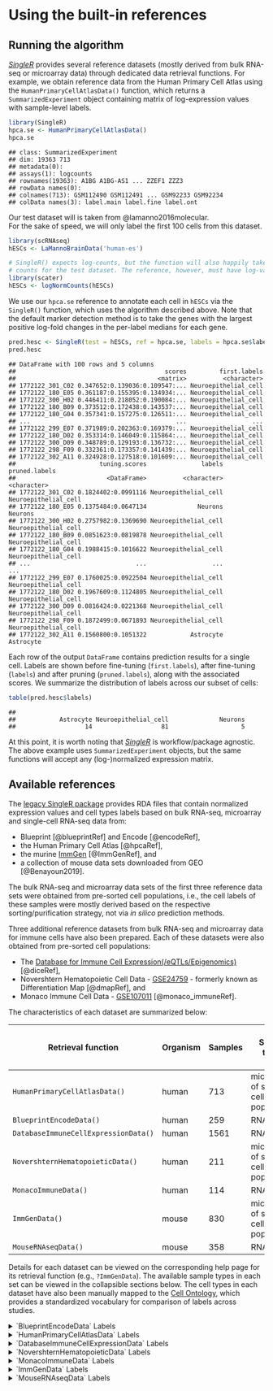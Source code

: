 # Using the built-in references



## Running the algorithm

*[SingleR](https://bioconductor.org/packages/3.12/SingleR)* provides several reference datasets (mostly derived from bulk RNA-seq or microarray data) through dedicated data retrieval functions.
For example, we obtain reference data from the Human Primary Cell Atlas using the `HumanPrimaryCellAtlasData()` function,
which returns a `SummarizedExperiment` object containing matrix of log-expression values with sample-level labels.


```r
library(SingleR)
hpca.se <- HumanPrimaryCellAtlasData()
hpca.se
```

```
## class: SummarizedExperiment 
## dim: 19363 713 
## metadata(0):
## assays(1): logcounts
## rownames(19363): A1BG A1BG-AS1 ... ZZEF1 ZZZ3
## rowData names(0):
## colnames(713): GSM112490 GSM112491 ... GSM92233 GSM92234
## colData names(3): label.main label.fine label.ont
```

Our test dataset will is taken from @lamanno2016molecular.  
For the sake of speed, we will only label the first 100 cells from this dataset.


```r
library(scRNAseq)
hESCs <- LaMannoBrainData('human-es')

# SingleR() expects log-counts, but the function will also happily take raw
# counts for the test dataset. The reference, however, must have log-values.
library(scater)
hESCs <- logNormCounts(hESCs)
```

We use our `hpca.se` reference to annotate each cell in `hESCs` via the `SingleR()` function, which uses the algorithm described above.
Note that the default marker detection method is to take the genes with the largest positive log-fold changes in the per-label medians for each gene.


```r
pred.hesc <- SingleR(test = hESCs, ref = hpca.se, labels = hpca.se$label.main)
pred.hesc
```

```
## DataFrame with 100 rows and 5 columns
##                                         scores         first.labels
##                                       <matrix>          <character>
## 1772122_301_C02 0.347652:0.139036:0.109547:... Neuroepithelial_cell
## 1772122_180_E05 0.361187:0.155395:0.134934:... Neuroepithelial_cell
## 1772122_300_H02 0.446411:0.218052:0.190084:... Neuroepithelial_cell
## 1772122_180_B09 0.373512:0.172438:0.143537:... Neuroepithelial_cell
## 1772122_180_G04 0.357341:0.157275:0.126511:... Neuroepithelial_cell
## ...                                        ...                  ...
## 1772122_299_E07 0.371989:0.202363:0.169379:... Neuroepithelial_cell
## 1772122_180_D02 0.353314:0.146049:0.115864:... Neuroepithelial_cell
## 1772122_300_D09 0.348789:0.129193:0.136732:... Neuroepithelial_cell
## 1772122_298_F09 0.332361:0.173357:0.141439:... Neuroepithelial_cell
## 1772122_302_A11 0.324928:0.127518:0.101609:... Neuroepithelial_cell
##                       tuning.scores               labels        pruned.labels
##                         <DataFrame>          <character>          <character>
## 1772122_301_C02 0.1824402:0.0991116 Neuroepithelial_cell Neuroepithelial_cell
## 1772122_180_E05 0.1375484:0.0647134              Neurons              Neurons
## 1772122_300_H02 0.2757982:0.1369690 Neuroepithelial_cell Neuroepithelial_cell
## 1772122_180_B09 0.0851623:0.0819878 Neuroepithelial_cell Neuroepithelial_cell
## 1772122_180_G04 0.1988415:0.1016622 Neuroepithelial_cell Neuroepithelial_cell
## ...                             ...                  ...                  ...
## 1772122_299_E07 0.1760025:0.0922504 Neuroepithelial_cell Neuroepithelial_cell
## 1772122_180_D02 0.1967609:0.1124805 Neuroepithelial_cell Neuroepithelial_cell
## 1772122_300_D09 0.0816424:0.0221368 Neuroepithelial_cell Neuroepithelial_cell
## 1772122_298_F09 0.1872499:0.0671893 Neuroepithelial_cell Neuroepithelial_cell
## 1772122_302_A11 0.1560800:0.1051322            Astrocyte            Astrocyte
```

Each row of the output `DataFrame` contains prediction results for a single cell.
Labels are shown before fine-tuning (`first.labels`), after fine-tuning (`labels`) and after pruning (`pruned.labels`), along with the associated scores.
We summarize the distribution of labels across our subset of cells:


```r
table(pred.hesc$labels)
```

```
## 
##            Astrocyte Neuroepithelial_cell              Neurons 
##                   14                   81                    5
```

At this point, it is worth noting that *[SingleR](https://bioconductor.org/packages/3.12/SingleR)* is workflow/package agnostic.
The above example uses `SummarizedExperiment` objects, but the same functions will accept any (log-)normalized expression matrix.

## Available references

The [legacy SingleR package](https://github.com/dviraran/SingleR/tree/master/data) provides RDA files that contain normalized expression values and cell types labels based on bulk RNA-seq, microarray and single-cell RNA-seq data from:

* Blueprint [@blueprintRef] and Encode [@encodeRef],
* the Human Primary Cell Atlas [@hpcaRef],
* the murine [ImmGen](http://www.immgen.org/) [@ImmGenRef], and
* a collection of mouse data sets downloaded from GEO [@Benayoun2019].

The bulk RNA-seq and microarray data sets of the first three reference data sets were obtained from pre-sorted cell populations, i.e., the cell labels of these samples were mostly derived based on the respective sorting/purification strategy, not via *in silico* prediction methods.

Three additional reference datasets from bulk RNA-seq and microarray data for immune cells have also been prepared.
Each of these datasets were also obtained from pre-sorted cell populations:

* The [Database for Immune Cell Expression(/eQTLs/Epigenomics)](https://dice-database.org) [@diceRef],
* Novershtern Hematopoietic Cell Data - [GSE24759](https://www.ncbi.nlm.nih.gov/geo/query/acc.cgi?acc=GSE24759) - formerly known as Differentiation Map [@dmapRef], and
* Monaco Immune Cell Data - [GSE107011](https://www.ncbi.nlm.nih.gov/geo/query/acc.cgi?acc=GSE107011)  [@monaco_immuneRef].

The characteristics of each dataset are summarized below:

| Retrieval function |  Organism  | Samples | Sample types |  No. of main labels  | No. of fine labels | Cell type focus |
|------------------|----------|----------|-------------|----------------------|------------|----------|
|`HumanPrimaryCellAtlasData()`| human | 713 | microarrays of sorted cell populations  | 37 |  157 | Non-specific |
|`BlueprintEncodeData()` |  human | 259 | RNA-seq | 24 | 43 | Non-specific |
|`DatabaseImmuneCellExpressionData()` | human | 1561 | RNA-seq | 5 | 15 | Immune |
|`NovershternHematopoieticData()` | human | 211 | microarrays of sorted cell populations | 17 | 38 | Hematopoietic & Immune |
|`MonacoImmuneData()` | human | 114 | RNA-seq | 11 | 29 | Immune |
|`ImmGenData()`|  mouse | 830  | microarrays of sorted cell populations | 20 | 253 | Hematopoietic & Immune |
|`MouseRNAseqData()`| mouse |358  |RNA-seq| 18  | 28 | Non-specific |

Details for each dataset can be viewed on the corresponding help page for its retrieval function (e.g., `?ImmGenData`).
The available sample types in each set can be viewed in the collapsible sections below.
The cell types in each dataset have also been manually mapped to the [Cell Ontology](https://www.ebi.ac.uk/ols/ontologies/cl), which provides a standardized vocabulary for comparison of labels across studies.

<details>
  <summary>`BlueprintEncodeData` Labels</summary>


|                                                               |label.main        |label.fine                    |label.ont  |
|:--------------------------------------------------------------|:-----------------|:-----------------------------|:----------|
|mature.neutrophil                                              |Neutrophils       |Neutrophils                   |CL:0000775 |
|CD14.positive..CD16.negative.classical.monocyte                |Monocytes         |Monocytes                     |CL:0000576 |
|megakaryocyte.erythroid.progenitor.cell                        |HSC               |MEP                           |CL:0000050 |
|CD4.positive..alpha.beta.T.cell                                |CD4+ T-cells      |CD4+ T-cells                  |CL:0000624 |
|regulatory.T.cell                                              |CD4+ T-cells      |Tregs                         |CL:0000815 |
|central.memory.CD4.positive..alpha.beta.T.cell                 |CD4+ T-cells      |CD4+ Tcm                      |CL:0000904 |
|effector.memory.CD4.positive..alpha.beta.T.cell                |CD4+ T-cells      |CD4+ Tem                      |CL:0000905 |
|central.memory.CD8.positive..alpha.beta.T.cell                 |CD8+ T-cells      |CD8+ Tcm                      |CL:0000907 |
|effector.memory.CD8.positive..alpha.beta.T.cell                |CD8+ T-cells      |CD8+ Tem                      |CL:0000913 |
|cytotoxic.CD56.dim.natural.killer.cell                         |NK cells          |NK cells                      |CL:0000623 |
|CD38.negative.naive.B.cell                                     |B-cells           |naive B-cells                 |CL:0000788 |
|memory.B.cell                                                  |B-cells           |Memory B-cells                |CL:0000787 |
|class.switched.memory.B.cell                                   |B-cells           |Class-switched memory B-cells |CL:0000972 |
|hematopoietic.stem.cell                                        |HSC               |HSC                           |CL:0000037 |
|hematopoietic.multipotent.progenitor.cell                      |HSC               |MPP                           |CL:0000837 |
|common.lymphoid.progenitor                                     |HSC               |CLP                           |CL:0000051 |
|granulocyte.monocyte.progenitor.cell                           |HSC               |GMP                           |CL:0000557 |
|macrophage                                                     |Macrophages       |Macrophages                   |CL:0000235 |
|CD8.positive..alpha.beta.T.cell                                |CD8+ T-cells      |CD8+ T-cells                  |CL:0000625 |
|erythroblast                                                   |Erythrocytes      |Erythrocytes                  |CL:0000232 |
|CD34.negative..CD41.positive..CD42.positive.megakaryocyte.cell |HSC               |Megakaryocytes                |CL:0000556 |
|common.myeloid.progenitor                                      |HSC               |CMP                           |CL:0000049 |
|inflammatory.macrophage                                        |Macrophages       |Macrophages M1                |CL:0000863 |
|alternatively.activated.macrophage                             |Macrophages       |Macrophages M2                |CL:0000890 |
|endothelial.cell.of.umbilical.vein..proliferating.             |Endothelial cells |Endothelial cells             |CL:0000115 |
|conventional.dendritic.cell                                    |DC                |DC                            |CL:0000451 |
|mature.eosinophil                                              |Eosinophils       |Eosinophils                   |CL:0000771 |
|plasma.cell                                                    |B-cells           |Plasma cells                  |CL:0000786 |
|articular.chondrocyte.of.knee.joint                            |Chondrocytes      |Chondrocytes                  |CL:0000138 |
|pericardium.fibroblast                                         |Fibroblasts       |Fibroblasts                   |CL:0000057 |
|smooth.muscle.cell.of.the.umbilical.artery                     |Smooth muscle     |Smooth muscle                 |CL:0000192 |
|epithelial.cell.of.proximal.tubule                             |Epithelial cells  |Epithelial cells              |CL:0000066 |
|melanocyte.of.skin                                             |Melanocytes       |Melanocytes                   |CL:0000148 |
|skeletal.muscle.tissue                                         |Skeletal muscle   |Skeletal muscle               |CL:0000188 |
|hair.follicular.keratinocyte                                   |Keratinocytes     |Keratinocytes                 |CL:0000312 |
|lung.microvascular.endothelial.cell                            |Endothelial cells |mv Endothelial cells          |CL:2000008 |
|regular.cardiac.myocyte                                        |Myocytes          |Myocytes                      |CL:0000187 |
|adipose.tissue.of.omentum                                      |Adipocytes        |Adipocytes                    |CL:0000136 |
|Purkinje.cell                                                  |Neurons           |Neurons                       |CL:0000540 |
|pericyte.cell                                                  |Pericytes         |Pericytes                     |CL:0000669 |
|subcutaneous.preadipocyte                                      |Adipocytes        |Preadipocytes                 |NA         |
|astrocyte                                                      |Astrocytes        |Astrocytes                    |CL:0000127 |
|mesangial.cell                                                 |Mesangial cells   |Mesangial cells               |CL:0000650 |
</details>

<details>
  <summary>`HumanPrimaryCellAtlasData` Labels</summary>


|                                   |label.main           |label.fine                                             |label.ont  |
|:----------------------------------|:--------------------|:------------------------------------------------------|:----------|
|GSM112490                          |DC                   |DC:monocyte-derived:immature                           |CL:0000840 |
|GSM112541                          |DC                   |DC:monocyte-derived:Galectin-1                         |CL:0000451 |
|GSM112665                          |DC                   |DC:monocyte-derived:LPS                                |CL:0000451 |
|GSM112668                          |DC                   |DC:monocyte-derived                                    |CL:0000451 |
|GSM116101                          |Smooth_muscle_cells  |Smooth_muscle_cells:bronchial:vit_D                    |CL:0002598 |
|GSM116104                          |Smooth_muscle_cells  |Smooth_muscle_cells:bronchial                          |CL:0002598 |
|GSM119354                          |Epithelial_cells     |Epithelial_cells:bronchial                             |CL:0002328 |
|GSM1209554_HH1763_UI33plus2_201004 |B_cell               |B_cell                                                 |CL:0000236 |
|GSM1209558_HH1713_u133plus2_011004 |Neutrophils          |Neutrophil                                             |CL:0000775 |
|GSM1209561_TW1681_u133plus2_061004 |T_cells              |T_cell:CD8+_Central_memory                             |CL:0000907 |
|GSM1209564_HH1765_UI33plus2_201004 |T_cells              |T_cell:CD8+                                            |CL:0000625 |
|GSM1209565_HH1769_UI33plus2_201004 |T_cells              |T_cell:CD4+                                            |CL:0000624 |
|GSM1209573_TW1678_u133plus2_061004 |T_cells              |T_cell:CD8+_effector_memory_RA                         |CL:0001062 |
|GSM1209577_TW1675_u133plus2_061004 |T_cells              |T_cell:CD8+_effector_memory                            |CL:0000913 |
|GSM1209581_TW1676_u133plus2_061004 |T_cells              |T_cell:CD8+_naive                                      |CL:0000900 |
|GSM1209585_HH1762_UI33plus2_201004 |Monocyte             |Monocyte                                               |CL:0000576 |
|GSM1209591_HH1719_u133plus2_011004 |Erythroblast         |Erythroblast                                           |CL:0000765 |
|GSM1209599_HH1715_u133plus2_011004 |BM & Prog.           |BM                                                     |NA         |
|GSM132921                          |DC                   |DC:monocyte-derived:rosiglitazone                      |CL:0000451 |
|GSM132922                          |DC                   |DC:monocyte-derived:AM580                              |CL:0000451 |
|GSM132926                          |DC                   |DC:monocyte-derived:rosiglitazone/AGN193109            |CL:0000451 |
|GSM140970                          |DC                   |DC:monocyte-derived:anti-DC-SIGN_2h                    |CL:0000451 |
|GSM141251                          |Endothelial_cells    |Endothelial_cells:HUVEC                                |CL:0002618 |
|GSM141252                          |Endothelial_cells    |Endothelial_cells:HUVEC:Borrelia_burgdorferi           |CL:0002618 |
|GSM141255                          |Endothelial_cells    |Endothelial_cells:HUVEC:IFNg                           |CL:0002618 |
|GSM143717                          |Endothelial_cells    |Endothelial_cells:lymphatic                            |CL:0002138 |
|GSM143728                          |Endothelial_cells    |Endothelial_cells:HUVEC:Serum_Amyloid_A                |CL:0002618 |
|GSM143907                          |Endothelial_cells    |Endothelial_cells:lymphatic:TNFa_48h                   |CL:0002138 |
|GSM153893                          |T_cells              |T_cell:effector                                        |CL:0000911 |
|GSM154081                          |T_cells              |T_cell:CCR10+CLA+1,25(OH)2_vit_D3/IL-12                |CL:0000084 |
|GSM154084                          |T_cells              |T_cell:CCR10-CLA+1,25(OH)2_vit_D3/IL-12                |CL:0000084 |
|GSM158468                          |Gametocytes          |Gametocytes:spermatocyte                               |CL:0000017 |
|GSM160532                          |DC                   |DC:monocyte-derived:A._fumigatus_germ_tubes_6h         |CL:0000451 |
|GSM172865                          |Neurons              |Neurons:ES_cell-derived_neural_precursor               |CL:0000031 |
|GSM173532                          |Keratinocytes        |Keratinocytes                                          |CL:0000312 |
|GSM173535                          |Keratinocytes        |Keratinocytes:IL19                                     |CL:0000312 |
|GSM173538                          |Keratinocytes        |Keratinocytes:IL20                                     |CL:0000312 |
|GSM173541                          |Keratinocytes        |Keratinocytes:IL22                                     |CL:0000312 |
|GSM173544                          |Keratinocytes        |Keratinocytes:IL24                                     |CL:0000312 |
|GSM173547                          |Keratinocytes        |Keratinocytes:IL26                                     |CL:0000312 |
|GSM173550                          |Keratinocytes        |Keratinocytes:KGF                                      |CL:0000312 |
|GSM173553                          |Keratinocytes        |Keratinocytes:IFNg                                     |CL:0000312 |
|GSM173555                          |Keratinocytes        |Keratinocytes:IL1b                                     |CL:0000312 |
|GSM178549                          |HSC_-G-CSF           |HSC_-G-CSF                                             |CL:0000037 |
|GSM181971                          |DC                   |DC:monocyte-derived:mature                             |CL:0000841 |
|GSM182001                          |Monocyte             |Monocyte:anti-FcgRIIB                                  |CL:0000576 |
|GSM183165                          |Macrophage           |Macrophage:monocyte-derived:IL-4/cntrl                 |CL:0000235 |
|GSM183217                          |Macrophage           |Macrophage:monocyte-derived:IL-4/Dex/cntrl             |CL:0000235 |
|GSM183392                          |Macrophage           |Macrophage:monocyte-derived:IL-4/Dex/TGFb              |CL:0000235 |
|GSM183483                          |Macrophage           |Macrophage:monocyte-derived:IL-4/TGFb                  |CL:0000235 |
|GSM189451                          |Monocyte             |Monocyte:leukotriene_D4                                |CL:0000576 |
|GSM198942                          |NK_cell              |NK_cell                                                |CL:0000623 |
|GSM198943                          |NK_cell              |NK_cell:IL2                                            |CL:0000623 |
|GSM225042                          |Embryonic_stem_cells |Embryonic_stem_cells                                   |CL:0002322 |
|GSM239260                          |Tissue_stem_cells    |Tissue_stem_cells:iliac_MSC                            |CL:0000134 |
|GSM239606                          |Chondrocytes         |Chondrocytes:MSC-derived                               |CL:0000138 |
|GSM239616                          |Osteoblasts          |Osteoblasts                                            |CL:0000062 |
|GSM250019                          |Tissue_stem_cells    |Tissue_stem_cells:BM_MSC                               |CL:0000134 |
|GSM260308                          |Osteoblasts          |Osteoblasts:BMP2                                       |CL:0000062 |
|GSM260663                          |Tissue_stem_cells    |Tissue_stem_cells:BM_MSC:BMP2                          |CL:0000134 |
|GSM260675                          |Tissue_stem_cells    |Tissue_stem_cells:BM_MSC:TGFb3                         |CL:0000134 |
|GSM260693                          |DC                   |DC:monocyte-derived:Poly(IC)                           |CL:0000451 |
|GSM260696                          |DC                   |DC:monocyte-derived:CD40L                              |CL:0000451 |
|GSM260699                          |DC                   |DC:monocyte-derived:Schuler_treatment                  |CL:0000451 |
|GSM264757                          |DC                   |DC:monocyte-derived:antiCD40/VAF347                    |CL:0000451 |
|GSM265494                          |Tissue_stem_cells    |Tissue_stem_cells:dental_pulp                          |CL:0002148 |
|GSM279572                          |T_cells              |T_cell:CD4+_central_memory                             |CL:0000904 |
|GSM279577                          |T_cells              |T_cell:CD4+_effector_memory                            |CL:0000905 |
|GSM279581                          |T_cells              |T_cell:CD4+_Naive                                      |CL:0000895 |
|GSM287216                          |Smooth_muscle_cells  |Smooth_muscle_cells:vascular                           |CL:0000359 |
|GSM287217                          |Smooth_muscle_cells  |Smooth_muscle_cells:vascular:IL-17                     |CL:0000359 |
|GSM289612                          |BM                   |BM                                                     |NA         |
|GSM290414                          |Platelets            |Platelets                                              |CL:0000233 |
|GSM299095                          |Epithelial_cells     |Epithelial_cells:bladder                               |CL:0000066 |
|GSM299556                          |Macrophage           |Macrophage:monocyte-derived                            |CL:0000235 |
|GSM299557                          |Macrophage           |Macrophage:monocyte-derived:M-CSF                      |CL:0000235 |
|GSM299558                          |Macrophage           |Macrophage:monocyte-derived:M-CSF/IFNg                 |CL:0000235 |
|GSM299559                          |Macrophage           |Macrophage:monocyte-derived:M-CSF/Pam3Cys              |CL:0000235 |
|GSM299560                          |Macrophage           |Macrophage:monocyte-derived:M-CSF/IFNg/Pam3Cys         |CL:0000235 |
|GSM300389                          |Macrophage           |Macrophage:monocyte-derived:IFNa                       |CL:0000235 |
|GSM304260                          |Gametocytes          |Gametocytes:oocyte                                     |CL:0000023 |
|GSM305433                          |Monocyte             |Monocyte:F._tularensis_novicida                        |CL:0000576 |
|GSM305786                          |Endothelial_cells    |Endothelial_cells:HUVEC:B._anthracis_LT                |CL:0002618 |
|GSM310429                          |B_cell               |B_cell:Germinal_center                                 |CL:0000844 |
|GSM310432                          |B_cell               |B_cell:Plasma_cell                                     |CL:0000786 |
|GSM310435                          |B_cell               |B_cell:Naive                                           |CL:0000788 |
|GSM310438                          |B_cell               |B_cell:Memory                                          |CL:0000787 |
|GSM320544                          |DC                   |DC:monocyte-derived:AEC-conditioned                    |CL:0000451 |
|GSM322374                          |Tissue_stem_cells    |Tissue_stem_cells:lipoma-derived_MSC                   |CL:0000134 |
|GSM322376                          |Tissue_stem_cells    |Tissue_stem_cells:adipose-derived_MSC_AM3              |CL:0000134 |
|GSM330314                          |Endothelial_cells    |Endothelial_cells:HUVEC:FPV-infected                   |CL:0002618 |
|GSM330315                          |Endothelial_cells    |Endothelial_cells:HUVEC:PR8-infected                   |CL:0002618 |
|GSM330316                          |Endothelial_cells    |Endothelial_cells:HUVEC:H5N1-infected                  |CL:0002618 |
|GSM343803                          |Macrophage           |Macrophage:monocyte-derived:S._aureus                  |CL:0000235 |
|GSM346941                          |Fibroblasts          |Fibroblasts:foreskin                                   |CL:1001608 |
|GSM347916                          |iPS_cells            |iPS_cells:skin_fibroblast-derived                      |NA         |
|GSM347919                          |iPS_cells            |iPS_cells:skin_fibroblast                              |NA         |
|GSM349848                          |T_cells              |T_cell:gamma-delta                                     |CL:0000798 |
|GSM350084                          |Monocyte             |Monocyte:CD14+                                         |CL:0001054 |
|GSM359332                          |Macrophage           |Macrophage:Alveolar                                    |CL:0000583 |
|GSM359758                          |Macrophage           |Macrophage:Alveolar:B._anthacis_spores                 |CL:0000583 |
|GSM361272                          |Neutrophils          |Neutrophil:inflam                                      |CL:0000775 |
|GSM366942                          |iPS_cells            |iPS_cells:PDB_fibroblasts                              |NA         |
|GSM367219                          |iPS_cells            |iPS_cells:PDB_1lox-17Puro-5                            |NA         |
|GSM367240                          |iPS_cells            |iPS_cells:PDB_1lox-17Puro-10                           |NA         |
|GSM367241                          |iPS_cells            |iPS_cells:PDB_1lox-21Puro-20                           |NA         |
|GSM367242                          |iPS_cells            |iPS_cells:PDB_1lox-21Puro-26                           |NA         |
|GSM367243                          |iPS_cells            |iPS_cells:PDB_2lox-5                                   |NA         |
|GSM367244                          |iPS_cells            |iPS_cells:PDB_2lox-22                                  |NA         |
|GSM367245                          |iPS_cells            |iPS_cells:PDB_2lox-21                                  |NA         |
|GSM367258                          |iPS_cells            |iPS_cells:PDB_2lox-17                                  |NA         |
|GSM372142                          |iPS_cells            |iPS_cells:CRL2097_foreskin                             |NA         |
|GSM372154                          |iPS_cells            |iPS_cells:CRL2097_foreskin-derived:d20_hepatic_diff    |NA         |
|GSM372157                          |iPS_cells            |iPS_cells:CRL2097_foreskin-derived:undiff.             |NA         |
|GSM381339                          |B_cell               |B_cell:CXCR4+_centroblast                              |CL:0000965 |
|GSM381340                          |B_cell               |B_cell:CXCR4-_centrocyte                               |CL:0000966 |
|GSM385338                          |Endothelial_cells    |Endothelial_cells:HUVEC:VEGF                           |CL:0002618 |
|GSM402707                          |iPS_cells            |iPS_cells:fibroblasts                                  |NA         |
|GSM402717                          |iPS_cells            |iPS_cells:fibroblast-derived:Direct_del._reprog        |NA         |
|GSM402806                          |iPS_cells            |iPS_cells:fibroblast-derived:Retroviral_transf         |NA         |
|GSM410672                          |Endothelial_cells    |Endothelial_cells:lymphatic:KSHV                       |CL:0002138 |
|GSM410678                          |Endothelial_cells    |Endothelial_cells:blood_vessel                         |CL:0000071 |
|GSM422109                          |Monocyte             |Monocyte:CD16-                                         |CL:0000576 |
|GSM422113                          |Monocyte             |Monocyte:CD16+                                         |CL:0000576 |
|GSM451153                          |Tissue_stem_cells    |Tissue_stem_cells:BM_MSC:osteogenic                    |CL:0000134 |
|GSM456349                          |Hepatocytes          |Hepatocytes                                            |CL:0000182 |
|GSM466515                          |Neutrophils          |Neutrophil:uropathogenic_E._coli_UTI89                 |CL:0000775 |
|GSM466516                          |Neutrophils          |Neutrophil:commensal_E._coli_MG1655                    |CL:0000775 |
|GSM469125                          |MSC                  |MSC                                                    |CL:0000134 |
|GSM469409                          |Neuroepithelial_cell |Neuroepithelial_cell:ESC-derived                       |CL:0002259 |
|GSM469411                          |Astrocyte            |Astrocyte:Embryonic_stem_cell-derived                  |CL:0000127 |
|GSM476783                          |Endothelial_cells    |Endothelial_cells:HUVEC:IL-1b                          |CL:0002618 |
|GSM483480                          |HSC_CD34+            |HSC_CD34+                                              |CL:0000037 |
|GSM488968                          |CMP                  |CMP                                                    |CL:0000049 |
|GSM488970                          |GMP                  |GMP                                                    |CL:0000557 |
|GSM488972                          |B_cell               |B_cell:immature                                        |CL:0000816 |
|GSM488974                          |MEP                  |MEP                                                    |CL:0000050 |
|GSM488976                          |Myelocyte            |Myelocyte                                              |CL:0002193 |
|GSM488978                          |Pre-B_cell_CD34-     |Pre-B_cell_CD34-                                       |CL:0000955 |
|GSM488980                          |Pro-B_cell_CD34+     |Pro-B_cell_CD34+                                       |CL:0002048 |
|GSM488982                          |Pro-Myelocyte        |Pro-Myelocyte                                          |CL:0000836 |
|GSM492834                          |Smooth_muscle_cells  |Smooth_muscle_cells:umbilical_vein                     |CL:0002588 |
|GSM500995                          |iPS_cells            |iPS_cells:foreskin_fibrobasts                          |NA         |
|GSM500996                          |iPS_cells            |iPS_cells:iPS:minicircle-derived                       |NA         |
|GSM501001                          |iPS_cells            |iPS_cells:adipose_stem_cells                           |NA         |
|GSM501004                          |iPS_cells            |iPS_cells:adipose_stem_cell-derived:lentiviral         |NA         |
|GSM501007                          |iPS_cells            |iPS_cells:adipose_stem_cell-derived:minicircle-derived |NA         |
|GSM501890                          |Fibroblasts          |Fibroblasts:breast                                     |CL:0002555 |
|GSM514669                          |Monocyte             |Monocyte:MCSF                                          |CL:0000576 |
|GSM514671                          |Monocyte             |Monocyte:CXCL4                                         |CL:0000576 |
|GSM53382                           |Neurons              |Neurons:adrenal_medulla_cell_line                      |CL:0000540 |
|GSM540714                          |Tissue_stem_cells    |Tissue_stem_cells:CD326-CD56+                          |CL:0000222 |
|GSM542578                          |NK_cell              |NK_cell:CD56hiCD62L+                                   |CL:0000623 |
|GSM547998                          |T_cells              |T_cell:Treg:Naive                                      |CL:0002677 |
|GSM549577                          |Neutrophils          |Neutrophil:LPS                                         |CL:0000775 |
|GSM549581                          |Neutrophils          |Neutrophil:GM-CSF_IFNg                                 |CL:0000775 |
|GSM556665                          |Monocyte             |Monocyte:S._typhimurium_flagellin                      |CL:0000576 |
|GSM92231                           |Neurons              |Neurons:Schwann_cell                                   |CL:0002573 |
</details>

<details>
  <summary>`DatabaseImmuneCellExpressionData` Labels</summary>


|         |label.main    |label.fine                       |label.ont  |
|:--------|:-------------|:--------------------------------|:----------|
|TPM_1    |B cells       |B cells, naive                   |CL:0000788 |
|TPM_1.1  |Monocytes     |Monocytes, CD14+                 |CL:0002057 |
|TPM_1.2  |Monocytes     |Monocytes, CD16+                 |CL:0002396 |
|TPM_1.3  |NK cells      |NK cells                         |CL:0000623 |
|TPM_1.4  |T cells, CD4+ |T cells, CD4+, memory TREG       |CL:0000792 |
|TPM_1.5  |T cells, CD4+ |T cells, CD4+, naive             |CL:0000895 |
|TPM_1.6  |T cells, CD4+ |T cells, CD4+, naive, stimulated |CL:0000896 |
|TPM_1.7  |T cells, CD4+ |T cells, CD4+, naive TREG        |CL:0001045 |
|TPM_1.8  |T cells, CD4+ |T cells, CD4+, TFH               |CL:0002038 |
|TPM_1.9  |T cells, CD4+ |T cells, CD4+, Th1               |CL:0000545 |
|TPM_1.10 |T cells, CD4+ |T cells, CD4+, Th1_17            |CL:0000492 |
|TPM_1.11 |T cells, CD4+ |T cells, CD4+, Th17              |CL:0000899 |
|TPM_1.12 |T cells, CD4+ |T cells, CD4+, Th2               |CL:0000546 |
|TPM_1.13 |T cells, CD8+ |T cells, CD8+, naive             |CL:0000900 |
|TPM_1.14 |T cells, CD8+ |T cells, CD8+, naive, stimulated |CL:0000906 |
</details>

<details>
  <summary>`NovershternHematopoieticData` Labels</summary>


|          |label.main      |label.fine                                 |label.ont  |
|:---------|:---------------|:------------------------------------------|:----------|
|GSM609632 |Basophils       |Basophils                                  |CL:0000767 |
|GSM609638 |B cells         |Naive B cells                              |CL:0000788 |
|GSM609643 |B cells         |Mature B cells class able to switch        |CL:0000970 |
|GSM609648 |B cells         |Mature B cells                             |CL:0000785 |
|GSM609653 |B cells         |Mature B cells class switched              |CL:0000972 |
|GSM609658 |CMPs            |Common myeloid progenitors                 |CL:0000049 |
|GSM609662 |Dendritic cells |Plasmacytoid Dendritic Cells               |CL:0000784 |
|GSM609667 |Dendritic cells |Myeloid Dendritic Cells                    |CL:0000782 |
|GSM609672 |Eosinophils     |Eosinophils                                |CL:0000771 |
|GSM609677 |Erythroid cells |Erythroid_CD34+ CD71+ GlyA-                |CL:0002003 |
|GSM609684 |Erythroid cells |Erythroid_CD34- CD71+ GlyA-                |CL:0002004 |
|GSM609691 |Erythroid cells |Erythroid_CD34- CD71+ GlyA+                |CL:0002021 |
|GSM609697 |Erythroid cells |Erythroid_CD34- CD71lo GlyA+               |CL:0002016 |
|GSM609704 |Erythroid cells |Erythroid_CD34- CD71- GlyA+                |CL:0002018 |
|GSM609710 |GMPs            |Granulocyte/monocyte progenitors           |CL:0000557 |
|GSM609714 |Granulocytes    |Colony Forming Unit-Granulocytes           |CL:0000094 |
|GSM609719 |Granulocytes    |Granulocytes (Neutrophilic Metamyelocytes) |CL:0000582 |
|GSM609723 |Granulocytes    |Granulocytes (Neutrophils)                 |CL:0000776 |
|GSM609727 |HSCs            |Hematopoietic stem cells_CD133+ CD34dim    |CL:0000037 |
|GSM609737 |HSCs            |Hematopoietic stem cells_CD38- CD34+       |CL:0001024 |
|GSM609741 |Megakaryocytes  |Colony Forming Unit-Megakaryocytic         |CL:0000556 |
|GSM609746 |Megakaryocytes  |Megakaryocytes                             |CL:0000556 |
|GSM609753 |MEPs            |Megakaryocyte/erythroid progenitors        |CL:0000050 |
|GSM609762 |Monocytes       |Colony Forming Unit-Monocytes              |CL:0000576 |
|GSM609766 |Monocytes       |Monocytes                                  |CL:0000576 |
|GSM609771 |NK cells        |Mature NK cells_CD56- CD16+ CD3-           |CL:0000623 |
|GSM609775 |NK cells        |Mature NK cells_CD56+ CD16+ CD3-           |CL:0000623 |
|GSM609780 |NK cells        |Mature NK cells_CD56- CD16- CD3-           |CL:0000623 |
|GSM609785 |NK T cells      |NK T cells                                 |CL:0000814 |
|GSM609789 |B cells         |Early B cells                              |CL:0002046 |
|GSM609793 |B cells         |Pro B cells                                |CL:0000826 |
|GSM609798 |CD8+ T cells    |CD8+ Effector Memory RA                    |CL:0001062 |
|GSM609802 |CD8+ T cells    |Naive CD8+ T cells                         |CL:0000900 |
|GSM609809 |CD8+ T cells    |CD8+ Effector Memory                       |CL:0000913 |
|GSM609815 |CD8+ T cells    |CD8+ Central Memory                        |CL:0000907 |
|GSM609822 |CD4+ T cells    |Naive CD4+ T cells                         |CL:0000895 |
|GSM609829 |CD4+ T cells    |CD4+ Effector Memory                       |CL:0000905 |
|GSM609836 |CD4+ T cells    |CD4+ Central Memory                        |CL:0000904 |
</details>

<details>
  <summary>`MonacoImmuneData` Labels</summary>


|                  |label.main      |label.fine                    |label.ont  |
|:-----------------|:---------------|:-----------------------------|:----------|
|DZQV_CD8_naive    |CD8+ T cells    |Naive CD8 T cells             |CL:0000900 |
|DZQV_CD8_CM       |CD8+ T cells    |Central memory CD8 T cells    |CL:0000907 |
|DZQV_CD8_EM       |CD8+ T cells    |Effector memory CD8 T cells   |CL:0000913 |
|DZQV_CD8_TE       |CD8+ T cells    |Terminal effector CD8 T cells |CL:0001062 |
|DZQV_MAIT         |T cells         |MAIT cells                    |CL:0000940 |
|DZQV_VD2+         |T cells         |Vd2 gd T cells                |CL:0000798 |
|DZQV_VD2-         |T cells         |Non-Vd2 gd T cells            |CL:0000798 |
|DZQV_TFH          |CD4+ T cells    |Follicular helper T cells     |CL:0002038 |
|DZQV_Treg         |CD4+ T cells    |T regulatory cells            |CL:0000815 |
|DZQV_Th1          |CD4+ T cells    |Th1 cells                     |CL:0000545 |
|DZQV_Th1/Th17     |CD4+ T cells    |Th1/Th17 cells                |CL:0000912 |
|DZQV_Th17         |CD4+ T cells    |Th17 cells                    |CL:0000899 |
|DZQV_Th2          |CD4+ T cells    |Th2 cells                     |CL:0000546 |
|DZQV_CD4_naive    |CD4+ T cells    |Naive CD4 T cells             |CL:0000895 |
|DZQV_Progenitor   |Progenitors     |Progenitor cells              |CL:0002043 |
|DZQV_B_naive      |B cells         |Naive B cells                 |CL:0000788 |
|DZQV_B_NSM        |B cells         |Non-switched memory B cells   |CL:0000970 |
|DZQV_B_Ex         |B cells         |Exhausted B cells             |CL:0000236 |
|DZQV_B_SM         |B cells         |Switched memory B cells       |CL:0000972 |
|DZQV_Plasmablasts |B cells         |Plasmablasts                  |CL:0000980 |
|DZQV_C_mono       |Monocytes       |Classical monocytes           |CL:0000860 |
|DZQV_I_mono       |Monocytes       |Intermediate monocytes        |CL:0002393 |
|DZQV_NC_mono      |Monocytes       |Non classical monocytes       |CL:0000875 |
|DZQV_NK           |NK cells        |Natural killer cells          |CL:0000623 |
|DZQV_pDC          |Dendritic cells |Plasmacytoid dendritic cells  |CL:0000784 |
|DZQV_mDC          |Dendritic cells |Myeloid dendritic cells       |CL:0000782 |
|DZQV_Neutrophils  |Neutrophils     |Low-density neutrophils       |CL:0000096 |
|DZQV_Basophils    |Basophils       |Low-density basophils         |CL:0000043 |
|925L_CD4_TE       |CD4+ T cells    |Terminal effector CD4 T cells |CL:0001044 |
</details>

<details>
  <summary>`ImmGenData` Labels</summary>


|                                                                                 |label.main        |label.fine                             |label.ont  |
|:--------------------------------------------------------------------------------|:-----------------|:--------------------------------------|:----------|
|GSM1136119_EA07068_260297_MOGENE-1_0-ST-V1_MF.11C-11B+.LU_1.CEL                  |Macrophages       |Macrophages (MF.11C-11B+)              |CL:0000235 |
|GSM1136122_EA07068_260300_MOGENE-1_0-ST-V1_MF.ALV.LU_1.CEL                       |Macrophages       |Macrophages (MF.ALV)                   |CL:0000583 |
|GSM1136125_EA07068_260307_MOGENE-1_0-ST-V1_MO.6+I-.BL_1.CEL                      |Monocytes         |Monocytes (MO.6+I-)                    |CL:0000576 |
|GSM1136126_EA07068_260303_MOGENE-1_0-ST-V1_MO.6+2+.MLN_1.CEL                     |Monocytes         |Monocytes (MO.6+2+)                    |CL:0000576 |
|GSM1282081_EA07068_147711_MOGENE-1_0-ST-V1_B.MEM.SP_1.CEL                        |B cells           |B cells (B.MEM)                        |CL:0000787 |
|GSM1282083_EA07068_122841_MOGENE-1_0-ST-V1_B1A.SP_3.CEL                          |B cells           |B cells (B1A)                          |CL:0000820 |
|GSM1282084_EA07068_267995_MOGENE-1_0-ST-V1_DC.11B+.AT_2.CEL                      |DC                |DC (DC.11B+)                           |CL:0002465 |
|GSM1282087_EA07068_267991_MOGENE-1_0-ST-V1_DC.11B-.AT_1.CEL                      |DC                |DC (DC.11B-)                           |CL:0000990 |
|GSM1282089_EA07068_210451_MOGENE-1_0-ST-V1_DN.SLN.CFA.D6_1.CEL                   |Stromal cells     |Stromal cells (DN.CFA)                 |CL:0000499 |
|GSM1282091_EA07068_210437_MOGENE-1_0-ST-V1_DN.SLN.V2_1.CEL                       |Stromal cells     |Stromal cells (DN)                     |CL:0000499 |
|GSM1282093_EA07068_267987_MOGENE-1_0-ST-V1_EO.AT_1.CEL                           |Eosinophils       |Eosinophils (EO)                       |CL:0000771 |
|GSM1282097_EA07068_204064_MOGENE-1_0-ST-V1_FRC.CAD11.WT.CEL                      |Fibroblasts       |Fibroblasts (FRC.CAD11.WT)             |CL:0000057 |
|GSM1282098_EA07068_210445_MOGENE-1_0-ST-V1_FRC.SLN.CFA.D6_1.CEL                  |Fibroblasts       |Fibroblasts (FRC.CFA)                  |CL:0000057 |
|GSM1282100_EA07068_210431_MOGENE-1_0-ST-V1_FRC.SLN.V2_1.CEL                      |Fibroblasts       |Fibroblasts (FRC)                      |CL:0000057 |
|GSM1282102_EA07068_256271_MOGENE-1_0-ST-V1_GN.BL_4.CEL                           |Neutrophils       |Neutrophils (GN)                       |CL:0000775 |
|GSM1282106_EA07068_210448_MOGENE-1_0-ST-V1_LEC.SLN.CFA.D6_2.CEL                  |Endothelial cells |Endothelial cells (LEC.CFA)            |CL:0000115 |
|GSM1282107_EA07068_210433_MOGENE-1_0-ST-V1_LEC.SLN.V2_1.CEL                      |Endothelial cells |Endothelial cells (LEC)                |CL:0000115 |
|GSM1282109_EA07068_267983_MOGENE-1_0-ST-V1_MF.AT._1.CEL                          |Macrophages       |Macrophages (MF)                       |CL:0000235 |
|GSM1282112_EA07068_201211_MOGENE-1_0-ST-V1_T.DP.69-.E17.TH_1.CEL                 |T cells           |T cells (T.DP.69-)                     |CL:0002427 |
|GSM1282115_EA07068_208625_MOGENE-1_0-ST-V1_T.DP.TH_1.CEL                         |T cells           |T cells (T.DP)                         |CL:0000809 |
|GSM1282118_EA07068_208628_MOGENE-1_0-ST-V1_T.DP69+.TH_1.CEL                      |T cells           |T cells (T.DP69+)                      |CL:0002429 |
|GSM1308350_EA07068_256264_MOGENE-1_0-ST-V1_MF.F480HI.GATA6KO.PC_1.CEL            |Macrophages       |Macrophages (MF.F480HI.GATA6KO)        |CL:0000235 |
|GSM1308353_EA07068_256261_MOGENE-1_0-ST-V1_MF.F480HI.CTRL.PC_1.CEL               |Macrophages       |Macrophages (MF.F480HI.CTRL)           |CL:0000235 |
|GSM1358373_EA07068_232185_MOGENE-1_0-ST-V1_CD4.1H_1.CEL                          |T cells           |T cells (T.CD4.1H)                     |CL:0000624 |
|GSM1358375_EA07068_232189_MOGENE-1_0-ST-V1_CD4.24H_1.CEL                         |T cells           |T cells (T.CD4.24H)                    |CL:0000624 |
|GSM1358377_EA07068_232191_MOGENE-1_0-ST-V1_CD4.48H_1.CEL                         |T cells           |T cells (T.CD4.48H)                    |CL:0000624 |
|GSM1358379_EA07068_232187_MOGENE-1_0-ST-V1_CD4.5H_1.CEL                          |T cells           |T cells (T.CD4.5H)                     |CL:0000624 |
|GSM1358381_EA07068_232193_MOGENE-1_0-ST-V1_CD4.96H_1.CEL                         |T cells           |T cells (T.CD4.96H)                    |CL:0000624 |
|GSM1358382_EA07068_232183_MOGENE-1_0-ST-V1_CD4.CTR_1.CEL                         |T cells           |T cells (T.CD4.CTR)                    |CL:0000624 |
|GSM1358384_EA07068_232186_MOGENE-1_0-ST-V1_CD8.1H_1.CEL                          |T cells           |T cells (T.CD8.1H)                     |CL:0000625 |
|GSM1358386_EA07068_232190_MOGENE-1_0-ST-V1_CD8.24H_1.CEL                         |T cells           |T cells (T.CD8.24H)                    |CL:0000625 |
|GSM1358388_EA07068_232192_MOGENE-1_0-ST-V1_CD8.48H_1.CEL                         |T cells           |T cells (T.CD8.48H)                    |CL:0000625 |
|GSM1358390_EA07068_232188_MOGENE-1_0-ST-V1_CD8.5H_1.CEL                          |T cells           |T cells (T.CD8.5H)                     |CL:0000625 |
|GSM1358392_EA07068_232194_MOGENE-1_0-ST-V1_CD8.96H_1.CEL                         |T cells           |T cells (T.CD8.96H)                    |CL:0000625 |
|GSM1358393_EA07068_232184_MOGENE-1_0-ST-V1_CD8.CTR_1.CEL                         |T cells           |T cells (T.CD8.CTR)                    |CL:0000625 |
|GSM1398469_EA07068_117717_MOGENE-1_0-ST-V1_MF.PPAR-.LU_2.CEL                     |Macrophages       |Macrophages (MFAR-)                    |CL:0000235 |
|GSM1398483_EA07068_260311_MOGENE-1_0-ST-V1_MO.LU_1.CEL                           |Monocytes         |Monocytes (MO)                         |CL:0000576 |
|GSM1585312_EA07068_339227_MOGENE-1_0-ST-V1_ILC1.CD127+.SP_1.CEL                  |ILC               |ILC (ILC1.CD127+)                      |CL:0001067 |
|GSM1585315_EA07068_339236_MOGENE-1_0-ST-V1_LIV.ILC1.DX5-_1.CEL                   |ILC               |ILC (LIV.ILC1.DX5-)                    |CL:0001067 |
|GSM1585318_EA07068_339248_MOGENE-1_0-ST-V1_LPL.NCR+ILC1_1.CEL                    |ILC               |ILC (LPL.NCR+ILC1)                     |CL:0001067 |
|GSM1585320_EA07068_339234_MOGENE-1_0-ST-V1_ILC2.SI_2.CEL                         |ILC               |ILC (ILC2)                             |CL:0001069 |
|GSM1585322_EA07068_339251_MOGENE-1_0-ST-V1_LPL.NCR+ILC3_1.CEL                    |ILC               |ILC (LPL.NCR+ILC3)                     |CL:0001071 |
|GSM1585325_EA07068_305553_MOGENE-1_0-ST-V1_ILC3.LTI.CD4+.SI_4.CEL                |ILC               |ILC (ILC3.LTI.CD4+)                    |CL:0001071 |
|GSM1585326_EA07068_305550_MOGENE-1_0-ST-V1_ILC3.LTI.CD4-.SI_4.CEL                |ILC               |ILC (ILC3.LTI.CD4-)                    |CL:0001071 |
|GSM1585329_EA07068_267952_MOGENE-1_0-ST-V1_ILC3.LTI.4+.SI_1.CEL                  |ILC               |ILC (ILC3.LTI.4+)                      |CL:0001071 |
|GSM1585330_EA07068_339254_MOGENE-1_0-ST-V1_NK.CD127-.SP_1.CEL                    |NK cells          |NK cells (NK.CD127-)                   |CL:0001065 |
|GSM1585333_EA07068_339239_MOGENE-1_0-ST-V1_LIV.NK.DX5+_1.CEL                     |ILC               |ILC (LIV.NK.DX5+)                      |CL:0001065 |
|GSM1585336_EA07068_339242_MOGENE-1_0-ST-V1_LPL.NCR+CNK_1.CEL                     |ILC               |ILC (LPL.NCR+CNK)                      |CL:0001065 |
|GSM2112407_EA07068_388554_MOGENE-1_0-ST-V1_BA.BL_1.CEL                           |Basophils         |Basophils (BA)                         |CL:0000767 |
|GSM2112413_EA07068_397997_MOGENE-1_0-ST-V1_Ep.5wk.MEC.Sca1+.Th_1.CEL             |Epithelial cells  |Epithelial cells (Ep.5wk.MEC.Sca1+)    |CL:0000066 |
|GSM2112415_EA07068_397999_MOGENE-1_0-ST-V1_Ep.5wk.MEChi.Th_2.CEL                 |Epithelial cells  |Epithelial cells (Ep.5wk.MEChi)        |CL:0000066 |
|GSM2112416_EA07068_397996_MOGENE-1_0-ST-V1_Ep.5wk.MEClo.Th_1.CEL                 |Epithelial cells  |Epithelial cells (Ep.5wk.MEClo)        |CL:0000066 |
|GSM2112418_EA07068_398003_MOGENE-1_0-ST-V1_Ep.8wk.CEC.Sca1+.Th_1.CEL             |Epithelial cells  |Epithelial cells (Ep.8wk.CEC.Sca1+)    |CL:0000066 |
|GSM2112420_EA07068_398002_MOGENE-1_0-ST-V1_Ep.8wk.CEChi.Th_1.CEL                 |Epithelial cells  |Epithelial cells (Ep.8wk.CEChi)        |CL:0000066 |
|GSM2112422_EA07068_398004_MOGENE-1_0-ST-V1_Ep.8wk.MEChi.Th_1.CEL                 |Epithelial cells  |Epithelial cells (Ep.8wk.MEChi)        |CL:0000066 |
|GSM2112424_EA07068_398005_MOGENE-1_0-ST-V1_Ep.8wk.MEClo.Th_1.CEL                 |Epithelial cells  |Epithelial cells (Ep.8wk.MEClo)        |CL:0000066 |
|GSM2112426_EA07068_388553_MOGENE-1_0-ST-V1_MC.ES_1.CEL                           |Mast cells        |Mast cells (MC.ES)                     |CL:0000097 |
|GSM2112428_EA07068_339312_MOGENE-1_0-ST-V1_MAST.PC_2.CEL                         |Mast cells        |Mast cells (MC)                        |CL:0000097 |
|GSM2112437_EA07068_354402_MOGENE-1_0-ST-V1_MC.TO_1.CEL                           |Mast cells        |Mast cells (MC.TO)                     |CL:0000097 |
|GSM2112440_EA07068_388549_MOGENE-1_0-ST-V1_MC.TR_1.CEL                           |Mast cells        |Mast cells (MC.TR)                     |CL:0000097 |
|GSM2112443_EA07068_449869_MOGENE-1_0-ST-V1_MC.DIGEST.PC_1.CEL                    |Mast cells        |Mast cells (MC.DIGEST)                 |CL:0000097 |
|GSM2112446_EA07068_201145_MOGENE-1_0-ST-V1_MECHI.GFP+.ADULT_6.CEL                |Epithelial cells  |Epithelial cells (MECHI.GFP+.ADULT)    |CL:0000066 |
|GSM2112449_EA07068_201151_MOGENE-1_0-ST-V1_MECHI.GFP+.ADULT.KO_1.CEL             |Epithelial cells  |Epithelial cells (MECHI.GFP+.ADULT.KO) |CL:0000066 |
|GSM2112452_EA07068_201148_MOGENE-1_0-ST-V1_MECHI.GFP-.ADULT_6.CEL                |Epithelial cells  |Epithelial cells (MECHI.GFP-.ADULT)    |CL:0000066 |
|GSM2112455_EA07068_307792_MOGENE-1_0-ST-V1_MF.480HI.LV.NAIVE_1.CEL               |Macrophages       |Macrophages (MF.480HI.NAIVE)           |CL:0000235 |
|GSM2112458_EA07068_307793_MOGENE-1_0-ST-V1_MF.480INT.LV.NAIVE_1.CEL              |Macrophages       |Macrophages (MF.480INT.NAIVE)          |CL:0000235 |
|GSM2112461_EA07068_235599_MOGENE-1_0-ST-V1_T.4EFF49D+11A+.SP.D8.LCMV.CEL         |T cells           |T cells (T.4EFF49D+11A+.D8.LCMV)       |CL:0001044 |
|GSM2112463_EA07068_235601_MOGENE-1_0-ST-V1_T.4MEM49D+11A+.SP.D30.LCMV.CEL        |T cells           |T cells (T.4MEM49D+11A+.D30.LCMV)      |CL:0000897 |
|GSM2112465_EA07068_235603_MOGENE-1_0-ST-V1_T.4NVE44-49D-11A-.SP.CEL              |T cells           |T cells (T.4NVE44-49D-11A-)            |CL:0000895 |
|GSM2112467_EA07068_349158_MOGENE-1_0-ST-V1_T.8EFF.TBET+.SP.OT1.D6LISOVA_1.CEL    |T cells           |T cells (T.8EFF.TBET+.OT1LISOVA)       |CL:0001050 |
|GSM2112470_EA07068_349161_MOGENE-1_0-ST-V1_T.8EFF.TBET-.SP.OT1.D6LISOVA_1.CEL    |T cells           |T cells (T.8EFF.TBET-.OT1LISOVA)       |CL:0001050 |
|GSM2112473_EA07068_311873_MOGENE-1_0-ST-V1_T.8EFFKLRG1+CD127-.SP.D8.LISOVA_2.CEL |T cells           |T cells (T.8EFFKLRG1+CD127-.D8.LISOVA) |CL:0001050 |
|GSM2112475_EA07068_311875_MOGENE-1_0-ST-V1_T.8MEMKLRG1-CD127+.SP.D8.LISOVA_1.CEL |T cells           |T cells (T.8MEMKLRG1-CD127+.D8.LISOVA) |CL:0000909 |
|GSM399362_EA07068_56648_MoGene_T.4+8int.Th_#1.cel                                |T cells           |T cells (T.4+8int)                     |CL:0002431 |
|GSM399365_EA07068_55678_MoGene_T.4FP3+25+.Sp_#2.cel                              |T cells           |T cells (T.4FP3+25+)                   |CL:0000792 |
|GSM399367_EA07068_56651_MoGene_T.4int8+.Th_#1.cel                                |T cells           |T cells (T.4int8+)                     |CL:0002430 |
|GSM399370_EA07068_52774_MoGene_T.4SP24-.Th_#1.cel                                |T cells           |T cells (T.4SP24-)                     |CL:0000624 |
|GSM399373_EA07068_52777_MoGene_T.4SP24int.Th_#1.cel                              |T cells           |T cells (T.4SP24int)                   |CL:0000624 |
|GSM399376_EA07068_52768_MoGene_T.4SP69+.Th_#1.cel                                |T cells           |T cells (T.4SP69+)                     |CL:0000896 |
|GSM399379_EA07068_52780_MoGene_T.8SP24-.Th_#1.cel                                |T cells           |T cells (T.8SP24-)                     |CL:0000625 |
|GSM399382_EA07068_52783_MoGene_T.8SP24int.Th_#1.cel                              |T cells           |T cells (T.8SP24int)                   |CL:0000625 |
|GSM399385_EA07068_52771_MoGene_T.8SP69+.Th_#1.cel                                |T cells           |T cells (T.8SP69+)                     |CL:0000906 |
|GSM399397_EA07068_56645_MoGene_T.DPbl.Th_#1.cel                                  |T cells           |T cells (T.DPbl)                       |CL:0002428 |
|GSM399400_EA07068_56642_MoGene_T.DPsm.Th_#1.cel                                  |T cells           |T cells (T.DPsm)                       |CL:0000809 |
|GSM399403_EA07068_52786_MoGene_T.ISP.Th_#1.cel                                   |T cells           |T cells (T.ISP)                        |CL:0000084 |
|GSM399438_EA07068_54191_MoGene_B.FrE.BM_#2.cel                                   |B cells           |B cells (B.FrE)                        |CL:0002054 |
|GSM399440_EA07068_54192_MoGene_B.FrF.BM_#2.cel                                   |B cells           |B cells (B.FrF)                        |CL:0002056 |
|GSM399448_EA07068_52806_MoGene_preB.FrD.BM_#1.cel                                |B cells           |B cells (preB.FrD)                     |CL:0002052 |
|GSM399450_EA07068_52803_MoGene_proB.FrBC.BM_#1.cel                               |B cells           |B cells (proB.FrBC)                    |CL:0002400 |
|GSM399452_EA07068_54189_MoGene_preB.FrC.BM_#2.cel                                |B cells           |B cells (preB.FrC)                     |CL:0002049 |
|GSM399454_EA07068_80000_MoGene_CD150-CD48-.BM#1.CEL                              |Stem cells        |Stem cells (SC.STSL)                   |CL:0000034 |
|GSM403986_EA07068_81316_MoGene_CD4+TESTNA.CEL                                    |T cells           |T cells (T.CD4+TESTNA)                 |CL:0000624 |
|GSM403987_EA07068_81315_MoGene_CD4+TESTDB.CEL                                    |T cells           |T cells (T.CD4+TESTDB)                 |CL:0000624 |
|GSM403988_EA07068_54833_MoGene_CD19CONTROL_#2.cel                                |B cells           |B cells (B.CD19CONTROL)                |CL:0000236 |
|GSM403994_EA07068_54832_MoGene_CD4CONTROL_#2.cel                                 |T cells           |T cells (T.CD4CONTROL)                 |CL:0000624 |
|GSM404000_EA07068_82676_MoGene_CD4TESTJS#1.CEL                                   |T cells           |T cells (T.CD4TESTJS)                  |CL:0000624 |
|GSM404003_EA07068_82674_MoGene_CD4TESTCJ#2.CEL                                   |T cells           |T cells (T.CD4TESTCJ)                  |CL:0000624 |
|GSM476654_EA07068_80001_MoGene_CD150-CD48-.BM#2.CEL                              |Stem cells        |Stem cells (SC.CD150-CD48-)            |CL:0000034 |
|GSM476655_EA07068_54199_MoGene_immTgd.vg2+.Th_#1.cel                             |Tgd               |Tgd (Tgd.imm.vg2+)                     |CL:0000799 |
|GSM476660_EA07068_56601_MoGene_immTgd.vg2.e17.Th_#2.cel                          |Tgd               |Tgd (Tgd.imm.vg2)                      |CL:0000799 |
|GSM476664_EA07068_56603_MoGene_matTgd.vg3.e17.Th_#1.cel                          |Tgd               |Tgd (Tgd.mat.vg3)                      |CL:0000800 |
|GSM476665_EA07068_56604_MoGene_matTgd.vg3.e17.Th.#2.cel                          |Tgd               |Tgd (Tgd.mat.vg3.)                     |CL:0000800 |
|GSM476672_EA07068_87590_MoGene_TGD.SP#1.CEL                                      |Tgd               |Tgd (Tgd)                              |CL:0000798 |
|GSM476678_EA07068_54193_MoGene_Tgd.vg2+.act.Sp_#1.cel                            |Tgd               |Tgd (Tgd.vg2+.act)                     |CL:0000798 |
|GSM476681_EA07068_54196_MoGene_Tgd.vg2-.act.Sp_#1.cel                            |Tgd               |Tgd (Tgd.vg2-.act)                     |CL:0000798 |
|GSM476684_EA07068_54550_MoGene_Tgd.vg2-.Sp_#1.cel                                |Tgd               |Tgd (Tgd.vg2-)                         |CL:0000798 |
|GSM538198_EA07068_56621_MoGene_B.Fo.PC_#1.CEL                                    |B cells           |B cells (B.Fo)                         |CL:0000843 |
|GSM538204_EA07068_80055_MoGene_B.FRE.FL#1.CEL                                    |B cells           |B cells (B.FRE)                        |CL:0000236 |
|GSM538207_EA07068_80057_MoGene_B.GC.SP#1.CEL                                     |B cells           |B cells (B.GC)                         |CL:0000844 |
|GSM538210_EA07068_56627_MoGene_B.MZ.Sp_#1.CEL                                    |B cells           |B cells (B.MZ)                         |CL:0000845 |
|GSM538213_EA07068_56630_MoGene_B.T1.Sp_#1.CEL                                    |B cells           |B cells (B.T1)                         |CL:0000958 |
|GSM538216_EA07068_56633_MoGene_B.T2.Sp_#1.CEL                                    |B cells           |B cells (B.T2)                         |CL:0000959 |
|GSM538219_EA07068_56636_MoGene_B.T3.Sp_#1.CEL                                    |B cells           |B cells (B.T3)                         |CL:0000960 |
|GSM538222_EA07068_56615_MoGene_B1a.PC_#1.CEL                                     |B cells           |B cells (B1a)                          |CL:0000820 |
|GSM538228_EA07068_56618_MoGene_B1b.PC_#1.CEL                                     |B cells           |B cells (B1b)                          |CL:0000821 |
|GSM538231_EA07068_87581_MoGene_DC2.LU#1.CEL                                      |DC                |DC (DC)                                |CL:0000451 |
|GSM538234_EA07068_96463_MoGene_DC.103+11B-.LV#1.CEL                              |DC                |DC (DC.103+11B-)                       |CL:0002506 |
|GSM538263_EA07068_96434_MoGene_DC.8-4-11B+.MLN#4.CEL                             |DC                |DC (DC.8-4-11B+)                       |CL:0002454 |
|GSM538280_EA07068_111375_MoGene_DC.LC.SK#4.CEL                                   |DC                |DC (DC.LC)                             |CL:0000451 |
|GSM538285_EA07068_96472_MoGene_NK.49CI+.SP#1@N2.CEL                              |NK cells          |NK cells (NK.49CI+)                    |CL:0000623 |
|GSM538288_EA07068_96475_MoGene_NK.49CI-.SP#1@N2.CEL                              |NK cells          |NK cells (NK.49CI-)                    |CL:0000623 |
|GSM538291_EA07068_96478_MoGene_NK.B2M-.SP#1.CEL                                  |NK cells          |NK cells (NK.B2M-)                     |CL:0000623 |
|GSM538294_EA07068_93784_MoGene_NK.DAP10-.SP#1.CEL                                |NK cells          |NK cells (NK.DAP10-)                   |CL:0000623 |
|GSM538297_EA07068_99792_MoGene_NK.DAP12-.SP#1.CEL                                |NK cells          |NK cells (NK.DAP12-)                   |CL:0000623 |
|GSM538300_EA07068_99749_MoGene_NK.H+.MCMV1.SP#1.CEL                              |NK cells          |NK cells (NK.H+.MCMV1)                 |CL:0000623 |
|GSM538303_EA07068_99755_MoGene_NK.H+.MCMV7.SP#1.CEL                              |NK cells          |NK cells (NK.H+.MCMV7)                 |CL:0000623 |
|GSM538309_EA07068_87578_MoGene_NK.H+MCMV1#1.CEL                                  |NK cells          |NK cells (NK.H+MCMV1)                  |CL:0000623 |
|GSM538312_EA07068_90292_MoGene_NK.MCMV7#1.CEL                                    |NK cells          |NK cells (NK.MCMV7)                    |CL:0000623 |
|GSM538315_EA07068_86161_MoGene_NK.SP#7.CEL                                       |NK cells          |NK cells (NK)                          |CL:0000623 |
|GSM538318_EA07068_91097_MoGene_NKT.4+.LV#1.CEL                                   |NKT               |NKT (NKT.4+)                           |CL:0000923 |
|GSM538325_EA07068_91101_MoGene_NKT.4-.LV#1.CEL                                   |NKT               |NKT (NKT.4-)                           |CL:0000924 |
|GSM538332_EA07068_91103_MoGene_NKT.44+NK1.1+.TH#1.CEL                            |NKT               |NKT (NKT.44+NK1.1+)                    |CL:0002438 |
|GSM538335_EA07068_91105_MoGene_NKT.44+NK1.1-.TH#1.CEL                            |NKT               |NKT (NKT.44+NK1.1-)                    |CL:0002041 |
|GSM538338_EA07068_96453_MoGene_NKT.44-NK1.1-.TH#1.CEL                            |NKT               |NKT (NKT.44-NK1.1-)                    |CL:0002040 |
|GSM538340_EA07068_80056_MoGene_PREB.FRD.FL#1.CEL                                 |B cells           |B cells (preB.FRD)                     |CL:0000817 |
|GSM538343_EA07068_52801_MoGene_proB.CLP.BM_#1.CEL                                |B cells           |B cells (proB.CLP)                     |CL:0000051 |
|GSM538346_EA07068_88784_MoGene_CLP#5.CEL                                         |Stem cells        |Stem cells (proB.CLP)                  |CL:0000051 |
|GSM538351_EA07068_52802_MoGene_proB.FrA.BM_#1.CEL                                |B cells           |B cells (proB.FrA)                     |CL:0002045 |
|GSM538352_EA07068_81297_MoGene_PROB.FRA.BM#4.CEL                                 |B cells           |B cells (proB.FRA)                     |CL:0002045 |
|GSM538353_EA07068_88783_MoGene_FRA#5.CEL                                         |B cells, pro      |B cells, pro (proB.FrA)                |CL:0002045 |
|GSM538362_EA07068_85523_MoGene_T.4MEM.LN#1.CEL                                   |T cells           |T cells (T.4MEM)                       |CL:0000897 |
|GSM538365_EA07068_58854_MoGene_T.4Mem.Sp_#1.CEL                                  |T cells           |T cells (T.4Mem)                       |CL:0000897 |
|GSM538368_EA07068_96415_MoGene_T.4MEM44H62L.LN#1.CEL                             |T cells           |T cells (T.4MEM44H62L)                 |CL:0000897 |
|GSM538374_EA07068_52756_MoGene_T.4Nve.LN_#1.CEL                                  |T cells           |T cells (T.4Nve)                       |CL:0000895 |
|GSM538380_EA07068_83933_MoGene_T.4NVE.PP#1.CEL                                   |T cells           |T cells (T.4NVE)                       |CL:0000895 |
|GSM538385_EA07068_80031_MoGene_AG#8.CEL                                          |T cells           |T cells (T.8EFF.OT1.D15.VSVOVA)        |CL:0001050 |
|GSM538387_EA07068_85512_MoGene_T.8EFF.SP.OT1.D5.VSVOVA#1.CEL                     |T cells           |T cells (T.8EFF.OT1.D5.VSVOVA)         |CL:0001050 |
|GSM538389_EA07068_80026_MoGene_AG#1.CEL                                          |T cells           |T cells (T.8EFF.OT1.VSVOVA)            |CL:0001050 |
|GSM538392_EA07068_80029_MoGene_AG#5.CEL                                          |T cells           |T cells (T.8EFF.OT1.D8.VSVOVA)         |CL:0001050 |
|GSM538395_EA07068_85520_MoGene_T.8MEM.LN#1.CEL                                   |T cells           |T cells (T.8MEM)                       |CL:0000909 |
|GSM538398_EA07068_58857_MoGene_T.8Mem.Sp_#1.CEL                                  |T cells           |T cells (T.8Mem)                       |CL:0000909 |
|GSM538401_EA07068_85518_MoGene_T.8MEM.SP.OT1.D106.VSVOVA#2.CEL                   |T cells           |T cells (T.8MEM.OT1.D106.VSVOVA)       |CL:0000909 |
|GSM538403_EA07068_80032_MoGene_AG#9.CEL                                          |T cells           |T cells (T.8EFF.OT1.D45VSV)            |CL:0001050 |
|GSM538406_EA07068_52759_MoGene_T.8Nve.LN_#1.CEL                                  |T cells           |T cells (T.8Nve)                       |CL:0000900 |
|GSM538412_EA07068_83936_MoGene_T.8NVE.PP#1.CEL                                   |T cells           |T cells (T.8NVE)                       |CL:0000900 |
|GSM538418_EA07068_81298_MoGene_PROB.FRBC.BM#4.CEL                                |B cells           |B cells (proB.FRBC)                    |CL:0000826 |
|GSM605753_EA07068_58851_MoGene_T.4.LN.BDC_#2.CEL                                 |T cells           |T cells (T.4)                          |CL:0000624 |
|GSM605756_EA07068_58845_MoGene_T.4.Pa.BDC_#2.CEL                                 |T cells           |T cells (T.4.Pa)                       |CL:0000624 |
|GSM605758_EA07068_58848_MoGene_T.4.PLN.BDC_#1.CEL                                |T cells           |T cells (T.4.PLN)                      |CL:0000624 |
|GSM605766_EA07068_55683_MoGene_T.4FP3-.Sp_#1.CEL                                 |T cells           |T cells (T.4FP3-)                      |CL:0000624 |
|GSM605787_EA07068_96412_MoGene_TGD.VG2+.SP#4.CEL                                 |Tgd               |Tgd (Tgd.VG2+)                         |CL:0000798 |
|GSM605790_EA07068_54559_MoGene_Tgd.vg2+.Sp.TCRbko_#1.CEL                         |Tgd               |Tgd (Tgd.vg2+.TCRbko)                  |CL:0000798 |
|GSM605796_EA07068_54202_MoGene_Tgd.vg2-.Sp.TCRbko_#1.CEL                         |Tgd               |Tgd (Tgd.vg2-.TCRbko)                  |CL:0000798 |
|GSM605802_EA07068_56609_MoGene_Tgd.vg5+.act.IEL_#1.CEL                           |Tgd               |Tgd (Tgd.vg5+.act)                     |CL:0000798 |
|GSM605804_EA07068_81294_MoGene_TGD.VG5+.ACT.IEL.#4.CEL                           |Tgd               |Tgd (Tgd.VG5+.ACT)                     |CL:0000798 |
|GSM605805_EA07068_81291_MoGene_TGD.VG5+.IEL.#4.CEL                               |Tgd               |Tgd (Tgd.VG5+)                         |CL:0000798 |
|GSM605808_EA07068_56606_MoGene_Tgd.vg5-.act.IEL_#1.CEL                           |Tgd               |Tgd (Tgd.vg5-.act)                     |CL:0000798 |
|GSM605811_EA07068_81288_MoGene_TGD.VG5-.IEL.#4.CEL                               |Tgd               |Tgd (Tgd.VG5-)                         |CL:0000798 |
|GSM605814_EA07068_108027_MoGene_NK.49H+.SP#1.CEL                                 |NK cells          |NK cells (NK.49H+)                     |CL:0000623 |
|GSM605817_EA07068_108030_MoGene_NK.49H-.SP#1.CEL                                 |NK cells          |NK cells (NK.49H-)                     |CL:0000623 |
|GSM605828_EA07068_108118_MoGene_DC.8+.TH#1.CEL                                   |DC                |DC (DC.8+)                             |CL:0001000 |
|GSM605831_EA07068_108115_MoGene_DC.8-.TH#1.CEL                                   |DC                |DC (DC.8-)                             |CL:0002460 |
|GSM605836_EA07068_96401_MoGene_DC.8-4-11B-.MLN#6@N2.CEL                          |DC                |DC (DC.8-4-11B-)                       |CL:0000998 |
|GSM605840_EA07068_105309_MoGene_DC.PDC.8+.SP#1.CEL                               |DC                |DC (DC.PDC.8+)                         |CL:0002456 |
|GSM605843_EA07068_105312_MoGene_DC.PDC.8-.SP#1.CEL                               |DC                |DC (DC.PDC.8-)                         |CL:0002455 |
|GSM605850_EA07068_105224_MoGene_MF.II-480HI.PC#1.CEL                             |Macrophages       |Macrophages (MF.II-480HI)              |CL:0000235 |
|GSM605853_EA07068_105221_MoGene_MF.RP.SP#1.CEL                                   |Macrophages       |Macrophages (MF.RP)                    |CL:0000235 |
|GSM605856_EA07068_105233_MoGene_MF.THIO5.II+480INT.PC#1.CEL                      |Macrophages       |Macrophages (MFIO5.II+480INT)          |CL:0000235 |
|GSM605859_EA07068_105242_MoGene_MF.THIO5.II+480LO.PC#1.CEL                       |Macrophages       |Macrophages (MFIO5.II+480LO)           |CL:0000235 |
|GSM605862_EA07068_105239_MoGene_MF.THIO5.II-480HI.PC#1.CEL                       |Macrophages       |Macrophages (MFIO5.II-480HI)           |CL:0000235 |
|GSM605865_EA07068_105236_MoGene_MF.THIO5.II-480INT.PC#1.CEL                      |Macrophages       |Macrophages (MFIO5.II-480INT)          |CL:0000235 |
|GSM605868_EA07068_96442_MoGene_MO.6C+II+.BL#1.CEL                                |Monocytes         |Monocytes (MO.6C+II+)                  |CL:0002470 |
|GSM605872_EA07068_96439_MoGene_MO.6C+II-.BL#1.CEL                                |Monocytes         |Monocytes (MO.6C+II-)                  |CL:0002469 |
|GSM605878_EA07068_96448_MoGene_MO.6C-II+.BL#1.CEL                                |Monocytes         |Monocytes (MO.6C-II+)                  |CL:0002473 |
|GSM605884_EA07068_96447_MoGene_MO.6C-II-.BL#3.CEL                                |Monocytes         |Monocytes (MO.6C-II-)                  |CL:0002471 |
|GSM605886_EA07068_96450_MoGene_MO.6C-IIINT.BL#1.CEL                              |Monocytes         |Monocytes (MO.6C-IIINT)                |CL:0002472 |
|GSM605891_EA07068_82682_MoGene_T.8EFF.SP.OT1.D10LIS.CEL                          |T cells           |T cells (T.8EFF.OT1.D10LIS)            |CL:0001050 |
|GSM605892_EA07068_85511_MoGene_T.8EFF.SP.OT1.D10.LISOVA#2.CEL                    |T cells           |T cells (T.8EFF.OT1.D10.LISOVA)        |CL:0001050 |
|GSM605894_EA07068_82683_MoGene_T.8EFF.SP.OT1.D15LIS.CEL                          |T cells           |T cells (T.8EFF.OT1.D15LIS)            |CL:0001050 |
|GSM605895_EA07068_85510_MoGene_T.8EFF.SP.OT1.D15.LISOVA#2.CEL                    |T cells           |T cells (T.8EFF.OT1.D15.LISOVA)        |CL:0001050 |
|GSM605898_EA07068_82680_MoGene_T.8EFF.SP.OT1.D6LISO.CEL                          |T cells           |T cells (T.8EFF.OT1LISO)               |CL:0001050 |
|GSM605899_EA07068_85549_MoGene_T.8EFF.SP.OT1.D6.LISOVA#2.CEL                     |T cells           |T cells (T.8EFF.OT1.LISOVA)            |CL:0001050 |
|GSM605901_EA07068_82681_MoGene_T.8EFF.SP.OT1.D8LISO.CEL                          |T cells           |T cells (T.8EFF.OT1.D8LISO)            |CL:0001050 |
|GSM605902_EA07068_85509_MoGene_T.8EFF.SP.OT1.D8.LISOVA#2.CEL                     |T cells           |T cells (T.8EFF.OT1.D8.LISOVA)         |CL:0001050 |
|GSM605904_EA07068_85517_MoGene_T.8MEM.SP.OT1.D100.LISOVA#1.CEL                   |T cells           |T cells (T.8MEM.OT1.D100.LISOVA)       |CL:0000909 |
|GSM605907_EA07068_85516_MoGene_T.8MEM.SP.OT1.D45.LISOVA#1.CEL                    |T cells           |T cells (T.8MEM.OT1.D45.LISOVA)        |CL:0000909 |
|GSM605909_EA07068_105264_MoGene_T.8NVE.SP.OT1#3.CEL                              |T cells           |T cells (T.8NVE.OT1)                   |CL:0000900 |
|GSM777019_EA07068_124592_MOGENE-1_0-ST-V1_B.FO.LN_1.CEL                          |B cells           |B cells (B.FO)                         |CL:0000843 |
|GSM777032_EA07068_108045_MoGene_BEC.MLN_3.CEL                                    |Endothelial cells |Endothelial cells (BEC)                |CL:0000115 |
|GSM777041_EA07068_81324_MoGene_EP.MECHI.TH_2.CEL                                 |Epithelial cells  |Epithelial cells (EP.MECHI)            |CL:0000066 |
|GSM777043_EA07068_81329_MoGene_FI.MTS15+.TH_1.CEL                                |Fibroblasts       |Fibroblasts (FI.MTS15+)                |CL:0000057 |
|GSM777046_EA07068_110672_MoGene_FI.SK_1.CEL                                      |Fibroblasts       |Fibroblasts (FI)                       |CL:0000057 |
|GSM777067_EA07068_121816_MOGENE-1_0-ST-V1_ST.31-38-44-.SLN_1.CEL                 |Stromal cells     |Stromal cells (ST.31-38-44-)           |CL:0000499 |
|GSM791102_EA07068_142883_MOGENE-1_0-ST-V1_SC.LT34F.BM_1.CEL                      |Stem cells        |Stem cells (SC.LT34F)                  |CL:0000034 |
|GSM791105_EA07068_140220_MOGENE-1_0-ST-V1_SC.MDP.BM_1.CEL                        |Stem cells        |Stem cells (SC.MDP)                    |CL:0002009 |
|GSM791108_EA07068_130473_MOGENE-1_0-ST-V1_SC.MEP.BM_1.CEL                        |Stem cells        |Stem cells (SC.MEP)                    |CL:0000050 |
|GSM791110_EA07068_130475_MOGENE-1_0-ST-V1_SC.MPP34F.BM_1.CEL                     |Stem cells        |Stem cells (SC.MPP34F)                 |CL:0000837 |
|GSM791112_EA07068_130477_MOGENE-1_0-ST-V1_SC.ST34F.BM_1.CEL                      |Stem cells        |Stem cells (SC.ST34F)                  |CL:0000034 |
|GSM791114_EA07068_140217_MOGENE-1_0-ST-V1_SC.CDP.BM_1.CEL                        |Stem cells        |Stem cells (SC.CDP)                    |CL:0000034 |
|GSM791117_EA07068_130471_MOGENE-1_0-ST-V1_SC.CMP.BM.DR_1.CEL                     |Stem cells        |Stem cells (SC.CMP.DR)                 |CL:0000049 |
|GSM791119_EA07068_111380_MoGene_GMP.BM_1.CEL                                     |Stem cells        |Stem cells (GMP)                       |CL:0000557 |
|GSM791124_EA07068_54184_MoGene_MLP.BM__1.cel                                     |Stem cells        |Stem cells (MLP)                       |CL:0000037 |
|GSM791126_EA07068_80048_MoGene_LTHSC.FL_1.CEL                                    |Stem cells        |Stem cells (LTHSC)                     |CL:0000034 |
|GSM791134_EA07068_110598_MoGene_T.DN2-3.TH_2.CEL                                 |T cells           |T cells (T.DN2-3)                      |CL:0002489 |
|GSM791136_EA07068_110595_MoGene_T.DN2.TH_4.CEL                                   |T cells           |T cells (T.DN2)                        |CL:0000806 |
|GSM791139_EA07068_117726_MOGENE-1_0-ST-V1_T.DN2A.TH_1.CEL                        |T cells           |T cells (T.DN2A)                       |CL:0000806 |
|GSM791141_EA07068_117728_MOGENE-1_0-ST-V1_T.DN2B.TH_1.CEL                        |T cells           |T cells (T.DN2B)                       |CL:0000806 |
|GSM791143_EA07068_110601_MoGene_T.DN3-4.TH_1.CEL                                 |T cells           |T cells (T.DN3-4)                      |CL:0002489 |
|GSM791146_EA07068_110599_MoGene_T.DN3A.TH_1.CEL                                  |T cells           |T cells (T.DN3A)                       |CL:0000807 |
|GSM791149_EA07068_110600_MoGene_T.DN3B.TH_1.CEL                                  |T cells           |T cells (T.DN3B)                       |CL:0000807 |
|GSM791152_EA07068_110653_MoGene_T.DN1-2.TH_3.CEL                                 |T cells           |T cells (T.DN1-2)                      |CL:0002489 |
|GSM791154_EA07068_110602_MoGene_T.DN4.TH_4.CEL                                   |T cells           |T cells (T.DN4)                        |CL:0000808 |
|GSM854258_EA07068_116124_MOGENE-1_0-ST-V1_DC.103-11B+.SALM3.SI_1.CEL             |Macrophages       |Macrophages (MF.103-11B+.SALM3)        |CL:0000235 |
|GSM854262_EA07068_105273_MoGene_DC.103-11B+.SI_1.CEL                             |Macrophages       |Macrophages (MF.103-11B+)              |CL:0000235 |
|GSM854269_EA07068_142689_MOGENE-1_0-ST-V1_DC.103-11B+24+.LU_1_N2.CEL             |DC                |DC (DC.103-11B+24+)                    |CL:0002505 |
|GSM854271_EA07068_142687_MOGENE-1_0-ST-V1_DC.103-11B+24-.LU_1_N2.CEL             |Macrophages       |Macrophages (MF.103-11B+24-)           |CL:0000235 |
|GSM854273_EA07068_140199_MOGENE-1_0-ST-V1_DC.103-11B+F4-80LO.KD_1.CEL            |DC                |DC (DC.103-11B+F4-80LO.KD)             |CL:0002505 |
|GSM854276_EA07068_116128_MOGENE-1_0-ST-V1_DC.11CLOSER.SALM3.SI_1.CEL             |Macrophages       |Macrophages (MF.11CLOSER.SALM3)        |CL:0000235 |
|GSM854280_EA07068_105277_MoGene_DC.11CLOSER.SI_1.CEL                             |Macrophages       |Macrophages (MF.11CLOSER)              |CL:0000235 |
|GSM854283_EA07068_108771_MoGene_DC.103CLOSER.SI_4.CEL                            |Macrophages       |Macrophages (MF.103CLOSER)             |CL:0000235 |
|GSM854294_EA07068_105226_MoGene_DC.II+480LO.PC_1.CEL                             |Macrophages       |Macrophages (MF.II+480LO)              |CL:0000235 |
|GSM854303_EA07068_121819_MOGENE-1_0-ST-V1_GN.ARTH.BM_1.CEL                       |Neutrophils       |Neutrophils (GN.ARTH)                  |CL:0000775 |
|GSM854309_EA07068_124598_MOGENE-1_0-ST-V1_GN.THIO.PC_1.CEL                       |Neutrophils       |Neutrophils (GN.Thio)                  |CL:0000775 |
|GSM854312_EA07068_121825_MOGENE-1_0-ST-V1_GN.URAC.PC_1.CEL                       |Neutrophils       |Neutrophils (GN.URAC)                  |CL:0000775 |
|GSM854315_EA07068_140214_MOGENE-1_0-ST-V1_MF.169+11CHI.SLN_1.CEL                 |Macrophages       |Macrophages (MF.169+11CHI)             |CL:0000235 |
|GSM854322_EA07068_140211_MOGENE-1_0-ST-V1_MF.MEDL.SLN_1.CEL                      |Macrophages       |Macrophages (MF.MEDL)                  |CL:0000235 |
|GSM854324_EA07068_140209_MOGENE-1_0-ST-V1_MF.SBCAPS.SLN_2.CEL                    |Macrophages       |Macrophages (MF.SBCAPS)                |CL:0000235 |
|GSM854326_EA07068_111383_MoGene_MICROGLIA.CNS_1.CEL                              |Microglia         |Microglia (Microglia)                  |CL:0000129 |
|GSM854335_EA07068_110652_MoGene_T.ETP.TH_6.CEL                                   |T cells           |T cells (T.ETP)                        |CL:0002425 |
|GSM920616_EA07068_108089_MoGene_IMMTGD.VG1+.TH.B6_1.CEL                          |Tgd               |Tgd (Tgd.imm.VG1+)                     |CL:0002414 |
|GSM920619_EA07068_108092_MoGene_IMMTGD.VG1+VD6+.TH.B6_1.CEL                      |Tgd               |Tgd (Tgd.imm.VG1+VD6+)                 |CL:0002415 |
|GSM920622_EA07068_108084_MoGene_MATTGD.VG1+.TH.B6_1.CEL                          |Tgd               |Tgd (Tgd.mat.VG1+)                     |CL:0002411 |
|GSM920624_EA07068_108086_MoGene_MATTGD.VG1+VD6+.TH.B6_1.CEL                      |Tgd               |Tgd (Tgd.mat.VG1+VD6+)                 |CL:0002416 |
|GSM920627_EA07068_114326_MOGENE-1_0-ST-V1_MATTGD.VG2+.TH_1.CEL                   |Tgd               |Tgd (Tgd.mat.VG2+)                     |CL:0002407 |
|GSM920629_EA07068_140223_MOGENE-1_0-ST-V1_TGD.VG3+24AHI.E17.TH_1.CEL             |Tgd               |Tgd (Tgd.VG3+24AHI)                    |CL:0000798 |
|GSM920632_EA07068_142881_MOGENE-1_0-ST-V1_TGD.VG5+24AHI.TH_1.CEL                 |Tgd               |Tgd (Tgd.VG5+24AHI)                    |CL:0000798 |
|GSM920634_EA07068_130429_MOGENE-1_0-ST-V1_T.8EFF.SP.OT1.12HR.LISOVA_1.CEL        |T cells           |T cells (T.8EFF.OT1.12HR.LISOVA)       |CL:0001050 |
|GSM920637_EA07068_130430_MOGENE-1_0-ST-V1_T.8EFF.SP.OT1.24HR.LISOVA_1.CEL        |T cells           |T cells (T.8EFF.OT1.24HR.LISOVA)       |CL:0001050 |
|GSM920640_EA07068_130432_MOGENE-1_0-ST-V1_T.8EFF.SP.OT1.48HR.LISOVA_1.CEL        |T cells           |T cells (T.8EFF.OT1.48HR.LISOVA)       |CL:0001050 |
|GSM920642_EA07068_105198_MoGene_B614WABDTREG_1.CEL                               |T cells           |T cells (T.Tregs)                      |CL:0000815 |
|GSM920648_EA07068_201208_MOGENE-1_0-ST-V1_TGD.VG2+24AHI.E17.TH_1.CEL             |Tgd               |Tgd (Tgd.VG2+24AHI)                    |CL:0000798 |
|GSM920651_EA07068_201205_MOGENE-1_0-ST-V1_TGD.VG4+24AHI.E17.TH_1.CEL             |Tgd               |Tgd (Tgd.VG4+24AHI)                    |CL:0000798 |
|GSM920654_EA07068_201214_MOGENE-1_0-ST-V1_TGD.VG4+24ALO.E17.TH_1.CEL             |Tgd               |Tgd (Tgd.VG4+24ALO)                    |CL:0000798 |
</details>

<details>
  <summary>`MouseRNAseqData` Labels</summary>


|                                |label.main        |label.fine            |label.ont  |
|:-------------------------------|:-----------------|:---------------------|:----------|
|ERR525589Aligned                |Adipocytes        |Adipocytes            |CL_0000136 |
|PGE_young_EAligned              |Neurons           |aNSCs                 |CL:0000047 |
|SRR1033783Aligned               |Astrocytes        |Astrocytes            |CL:0000127 |
|SRR2938973Aligned               |Astrocytes        |Astrocytes activated  |CL:0000127 |
|SRR1033795Aligned               |Endothelial cells |Endothelial cells     |CL:0000115 |
|SRR1536428Aligned               |Erythrocytes      |Erythrocytes          |CL:0000232 |
|SRR1390714Aligned               |Fibroblasts       |Fibroblasts           |CL:0000057 |
|SRR1015752Aligned               |Fibroblasts       |Fibroblasts activated |CL:0000057 |
|SRR832851Aligned                |Fibroblasts       |Fibroblasts senescent |CL:0000057 |
|SRR1536401Aligned               |Granulocytes      |Granulocytes          |CL:0000094 |
|SRR1536397Aligned               |Macrophages       |Macrophages           |CL:0000235 |
|SRR1033793Aligned               |Microglia         |Microglia             |CL:0000129 |
|SRR2082382Aligned               |Microglia         |Microglia activated   |CL:0000129 |
|SRR1536407Aligned               |Monocytes         |Monocytes             |CL:0000576 |
|SRR1033785Aligned               |Neurons           |Neurons               |CL:0000540 |
|SRR2938959Aligned               |Neurons           |Neurons activated     |CL:0000540 |
|SRR1536422Aligned               |NK cells          |NK cells              |CL:0000623 |
|E_young_CAligned                |Neurons           |NPCs                  |CL:0002319 |
|SRR1033791Aligned               |Oligodendrocytes  |Oligodendrocytes      |CL:0000128 |
|PG_young_DAligned               |Neurons           |qNSCs                 |CL:0000047 |
|SRR1536413Aligned               |T cells           |T cells               |CL:0000084 |
|SRR2040609Aligned               |Dendritic cells   |Dendritic cells       |CL:0000451 |
|Cardiomyocyte_pseudo_Bulk       |Cardiomyocytes    |Cardiomyocytes        |CL:0000746 |
|Hepatocyte_pooled_Bulk2         |Hepatocytes       |Hepatocytes           |CL:0000182 |
|SRR1536411Aligned               |B cells           |B cells               |CL:0000236 |
|Ependymal_Striatum_pseudoBulk_1 |Epithelial cells  |Ependymal             |CL:0000065 |
|OPCs_pseudoBulk_1               |Oligodendrocytes  |OPCs                  |CL:0002453 |
|SRR1044039Aligned               |Macrophages       |Macrophages activated |CL:0000890 |
</details>


